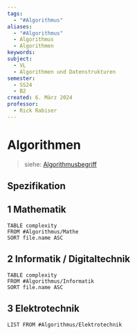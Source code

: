 ```yaml
---
tags:
  - "#Algorithmus"
aliases:
  - "#Algorithmus"
  - Algorithmus
  - Algorithmen
keywords: 
subject:
  - VL
  - Algorithmen und Datenstrukturen
semester:
  - SS24
  - B2
created: 6. März 2024
professor:
  - Rick Rabiser
---
```

 

# Algorithmen

> siehe: [Algorithmusbegriff](Algorithmusbegriff.md)

## Spezifikation

## 1 Mathematik

```dataview
TABLE complexity
FROM #Algorithmus/Mathe
SORT file.name ASC
```

## 2 Informatik / Digitaltechnik

```dataview
TABLE complexity
FROM #Algorithmus/Informatik 
SORT file.name ASC
```

## 3 Elektrotechnik

```dataview
LIST FROM #Algorithmus/Elektrotechnik 
```